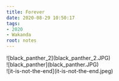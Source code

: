 ```yaml
---
title: Forever
date: 2020-08-29 10:50:17
tags:
- 2020
- Wakanda
root: notes
---
```

<div class="cover">![black_panther_2](black_panther_2.JPG)</div>
<!-- more -->
<div>
<div class="cover">![black_panther](black_panther.JPG)</div>
<div class="cover">![it-is-not-the-end](it-is-not-the-end.jpeg)</div>
</div>
